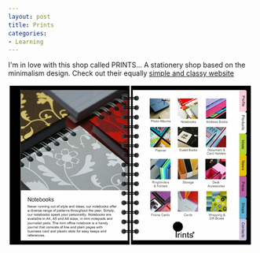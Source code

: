 ```yaml
---
layout: post
title: Prints
categories:
- Learning
---
```



I'm in love with this shop called PRINTS... A stationery shop based on the minimalism design. Check out their equally [simple and classy website](http://www.prints-international.com/main.html)

[ ![](/img/prints_singapore.jpg "prints_singapore") ](http://share.sweska.net/files/prints_singapore.jpg)
